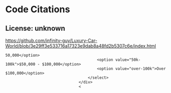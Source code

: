 # Code Citations

## License: unknown
https://github.com/infinity-guy/Luxury-Car-World/blob/3e29ff3e533716a17323e9dab8a48fd2b5307c6e/index.html

```
50,000</option>
                                        <option value="50k-100k">$50,000 - $100,000</option>
                                        <option value="over-100k">Over $100,000</option>
                                    </select>
                                </div>
                                <
```

